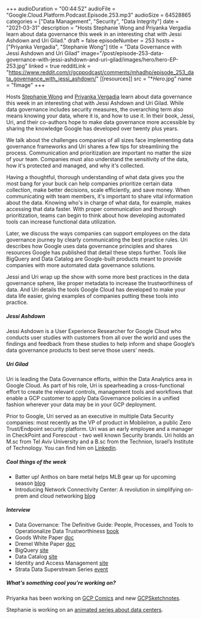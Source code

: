 +++
audioDuration = "00:44:52"
audioFile = "Google.Cloud.Platform.Podcast.Episode.253.mp3"
audioSize = 64528865
categories = ["Data Management", "Security", "Data Integrity"]
date = "2021-03-31"
description = "Hosts Stephanie Wong and Priyanka Vergadia learn about data governance this week in an interesting chat with Jessi Ashdown and Uri Gilad."
draft = false
episodeNumber = 253
hosts = ["Priyanka Vergadia", "Stephanie Wong"]
title = "Data Governance with Jessi Ashdown and Uri Gilad"
image="/post/episode-253-data-governance-with-jessi-ashdown-and-uri-gilad/images/hero/hero-EP-253.jpg"
linked = true
redditLink = "https://www.reddit.com/r/gcppodcast/comments/mhadhp/episode_253_data_governance_with_jessi_ashdown/"
[[resources]]
  src = "**Hero*.jpg"
  name = "fimage"
+++

Hosts [Stephanie Wong](https://twitter.com/stephr_wong) and [Priyanka Vergadia](https://twitter.com/pvergadia) learn about data governance this week in an interesting chat with Jessi Ashdown and Uri Gilad. While data governance includes security measures, the overarching term also means knowing your data, where it is, and how to use it. In their book, Jessi, Uri, and their co-authors hope to make data governance more accessible by sharing the knowledge Google has developed over twenty plus years.

We talk about the challenges companies of all sizes face implementing data governance frameworks and Uri shares a few tips for streamlining the process. Communication and prioritization are important no matter the size of your team. Companies must also understand the sensitivity of the data, how it's protected and managed, and why it's collected. 

Having a thoughtful, thorough understanding of what data gives you the most bang for your buck can help companies prioritize certain data collection, make better decisions, scale efficiently, and save money. When communicating with team members, it's important to share vital information about the data. Knowing who's in charge of what data, for example, makes accessing that data faster. With proper communication and thorough prioritization, teams can begin to think about how developing automated tools can increase functional data utilization.

Later, we discuss the ways companies can support employees on the data governance journey by clearly communicating the best practice rules. Uri describes how Google uses data governance principles and shares resources Google has published that detail these steps further. Tools like BigQuery and Data Catalog are Google-built products meant to provide companies with more automated data governance solutions.

Jessi and Uri wrap up the show with some more best practices in the data governance sphere, like proper metadata to increase the trustworthiness of data. And Uri details the tools Google Cloud has developed to make your data life easier, giving examples of companies putting these tools into practice.

##### Jessi Ashdown

Jessi Ashdown is a User Experience Researcher for Google Cloud who conducts user studies with customers from all over the world and uses the findings and feedback from these studies to help inform and shape Google’s data governance products to best serve those users’ needs.

##### Uri Gilad

Uri is leading the Data Governance efforts, within the Data Analytics area in Google Cloud. As part of his role, Uri is spearheading a cross-functional effort to create the relevant controls, management tools and workflows that enable a GCP customer to apply Data Governance policies in a unified fashion wherever your data may be in your GCP deployment. 

Prior to Google, Uri served as an executive in multiple Data Security companies: most recently as the VP of product in MobileIron, a public Zero Trust/Endpoint security platform. Uri was an early employee and a manager in CheckPoint and Forescout - two well known Security brands. Uri holds an M.sc from Tel Aviv University and a B.sc from the Technion, Israel’s Institute of Technology. You can find him on [Linkedin](https://www.linkedin.com/in/ugilad).

##### Cool things of the week

* Batter up! Anthos on bare metal helps MLB gear up for upcoming season [blog](https://cloud.google.com/blog/topics/hybrid-cloud/mlb-runs-anthos-for-bare-metal-in-its-ballparks)
* Introducing Network Connectivity Center: A revolution in simplifying on-prem and cloud networking [blog](https://cloud.google.com/blog/products/networking/announcing-network-connectivity-center)

##### Interview

* Data Governance: The Definitive Guide: People, Processes, and Tools to Operationalize Data Trustworthiness [book](https://www.amazon.com/Data-Governance-Definitive-Operationalize-Trustworthiness/dp/1492063495)
* Goods White Paper [doc](https://static.googleusercontent.com/media/research.google.com/en//pubs/archive/45390.pdf)
* Dremel White Paper [doc](https://static.googleusercontent.com/media/research.google.com/en//pubs/archive/36632.pdf)
* BigQuery [site](https://cloud.google.com/bigquery)
* Data Catalog [site](https://cloud.google.com/data-catalog)
* Identity and Access Management [site](https://cloud.google.com/iam)
* Strata Data Superstream Series [event](https://learning.oreilly.com/live-training/courses/strata-data-superstream-series-creating-data-intensive-applications/0636920053191/)

##### What's something cool you're working on?

Priyanka has been working on [GCP Comics](https://gcpcomics.com) and new [GCPSketchnotes](https://thecloudgirl.dev).

Stephanie is working on an [animated series about data centers](http://goo.gle/DiscoveringDataCenters).


